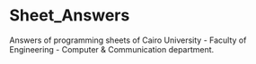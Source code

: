 # Sheet_Answers
Answers of programming sheets of Cairo University - Faculty of Engineering - Computer &amp; Communication department. 
